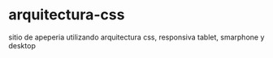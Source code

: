 # arquitectura-css
sitio de apeperia utilizando arquitectura css, responsiva tablet, smarphone y desktop
